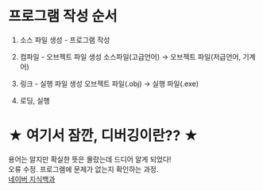 # 프로그램 작성 순서

1. 소스 파일 생성 - 프로그램 작성

2. 컴파일 - 오브젝트 파일 생성
소스파일(고급언어) → 오브젝트 파일(저급언어, 기계어)

3. 링크 - 실행 파일 생성
오브젝트 파일(.obj) → 실행 파일(.exe)

4. 로딩, 실행


# ★ 여기서 잠깐, 디버깅이란?? ★
용어는 알지만 확실한 뜻은 몰랐는데 드디어 알게 되었다!    
오류 수정. 프로그램에 문제가 없는지 확인하는 과정.    
[네이버 지식백과](https://terms.naver.com/entry.nhn?docId=820209&cid=42344&categoryId=42344)





